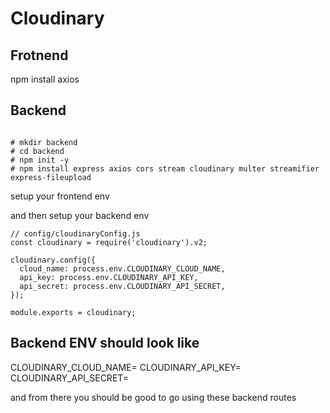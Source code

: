 # Cloudinary

## Frotnend

npm install axios


## Backend

```

# mkdir backend
# cd backend
# npm init -y
# npm install express axios cors stream cloudinary multer streamifier express-fileupload

```

setup your frontend env 

and then setup your backend env


```
// config/cloudinaryConfig.js
const cloudinary = require('cloudinary').v2;

cloudinary.config({
  cloud_name: process.env.CLOUDINARY_CLOUD_NAME,
  api_key: process.env.CLOUDINARY_API_KEY,
  api_secret: process.env.CLOUDINARY_API_SECRET,
});

module.exports = cloudinary;
```

## Backend ENV should look like
CLOUDINARY_CLOUD_NAME=
CLOUDINARY_API_KEY=
CLOUDINARY_API_SECRET=


and from there you should be good to go using these backend routes

